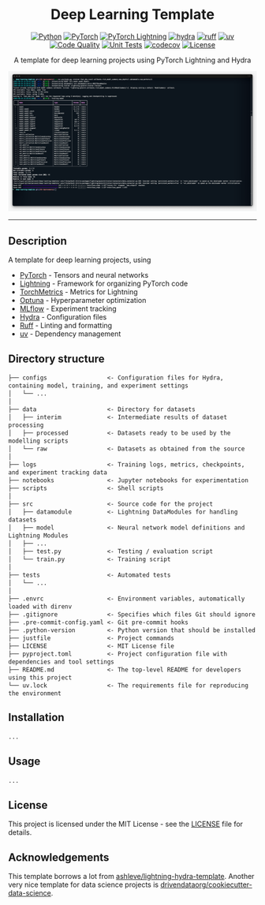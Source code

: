 <div align="center">

# Deep Learning Template
[![Python](https://img.shields.io/badge/Python-3776ab?logo=python&logoColor=white)](https://github.com/pre-commit/pre-commit)
[![PyTorch](https://img.shields.io/badge/PyTorch-ee4c2c?logo=pytorch&logoColor=white)](https://pytorch.org/get-started/locally/)
[![PyTorch Lightning](https://img.shields.io/badge/-Lightning-7e4fff?logo=lightning&logoColor=white)](https://pytorchlightning.ai/)
[![hydra](https://img.shields.io/badge/-Hydra-89b8cd?logo=meta)](https://hydra.cc/)
[![ruff](https://img.shields.io/badge/Ruff-261230?logo=ruff&logoColor=white)](https://github.com/astral-sh/ruff)
[![uv](https://img.shields.io/badge/uv-de5fe9?logo=uv&logoColor=white)](https://github.com/astral-sh/uv) <br>
[![Code Quality](https://github.com/miguelbper/deep-learning-template/actions/workflows/code-quality.yaml/badge.svg)](https://github.com/miguelbper/deep-learning-template/actions/workflows/code-quality.yaml)
[![Unit Tests](https://github.com/miguelbper/deep-learning-template/actions/workflows/tests.yaml/badge.svg)](https://github.com/miguelbper/deep-learning-template/actions/workflows/tests.yaml)
[![codecov](https://codecov.io/gh/miguelbper/deep-learning-template/branch/main/graph/badge.svg)](https://codecov.io/gh/miguelbper/deep-learning-template)
[![License](https://img.shields.io/badge/License-MIT-green.svg?labelColor=gray)](https://github.com/miguelbper/deep-learning-template/blob/main/LICENSE)

A template for deep learning projects using PyTorch Lightning and Hydra

<!-- TODO: add an image -->
![img.png](img.png)

</div>

---
<!-- TODO: add better description -->
## Description

A template for deep learning projects, using
- [PyTorch](https://github.com/pytorch/pytorch) - Tensors and neural networks
- [Lightning](https://github.com/Lightning-AI/pytorch-lightning) - Framework for organizing PyTorch code
- [TorchMetrics](https://github.com/Lightning-AI/torchmetrics) - Metrics for Lightning
- [Optuna](https://github.com/optuna/optuna) - Hyperparameter optimization
- [MLflow](https://github.com/mlflow/mlflow) - Experiment tracking
- [Hydra](https://github.com/facebookresearch/hydra) - Configuration files
- [Ruff](https://github.com/astral-sh/ruff) - Linting and formatting
- [uv](https://github.com/astral-sh/uv) - Dependency management

## Directory structure
<!-- TODO: update this with tree -->
```
├── configs                 <- Configuration files for Hydra, containing model, training, and experiment settings
│   └── ...
│
├── data                    <- Directory for datasets
│   ├── interim             <- Intermediate results of dataset processing
│   ├── processed           <- Datasets ready to be used by the modelling scripts
│   └── raw                 <- Datasets as obtained from the source
│
├── logs                    <- Training logs, metrics, checkpoints, and experiment tracking data
├── notebooks               <- Jupyter notebooks for experimentation
├── scripts                 <- Shell scripts
│
├── src                     <- Source code for the project
│   ├── datamodule          <- Lightning DataModules for handling datasets
│   ├── model               <- Neural network model definitions and Lightning Modules
│   ├── ...
│   ├── test.py             <- Testing / evaluation script
│   └── train.py            <- Training script
│
├── tests                   <- Automated tests
│   └── ...
│
├── .envrc                  <- Environment variables, automatically loaded with direnv
├── .gitignore              <- Specifies which files Git should ignore
├── .pre-commit-config.yaml <- Git pre-commit hooks
├── .python-version         <- Python version that should be installed
├── justfile                <- Project commands
├── LICENSE                 <- MIT License file
├── pyproject.toml          <- Project configuration file with dependencies and tool settings
├── README.md               <- The top-level README for developers using this project
└── uv.lock                 <- The requirements file for reproducing the environment
```


## Installation

```bash
...
```

## Usage

```python
...
```

## License

This project is licensed under the MIT License - see the [LICENSE](LICENSE) file for details.

## Acknowledgements
This template borrows a lot from [ashleve/lightning-hydra-template](https://github.com/ashleve/lightning-hydra-template). Another very nice template for data science projects is [drivendataorg/cookiecutter-data-science](https://github.com/drivendataorg/cookiecutter-data-science).

<!-- ###########################################################################
TODOS
- TODO: add HPO callbacks: automatic LearningRate, BatchSize
- TODO: add links to good "best practices" reading/watching material, as well as my own suggestions
- TODO: add checklist on how to approach a new problem
- TODO: add extra suggested libraries (nbautoexport, ...)
- TODO: add what motivated me to do these changes, relative to the repos that already exist
    - Borrow ideas from both
    - Better dependency management with uv
    - Better linting and formatting with Ruff
    - Better generic LightningModule, not adapted to dataset at hand
    - Add a justfile
    - Learning exercise
- TODO: add torch.compile
- TODO: add GOOD documentation. Ex: how to create a config file, etc. Focus on Why vs How
############################################################################ -->
